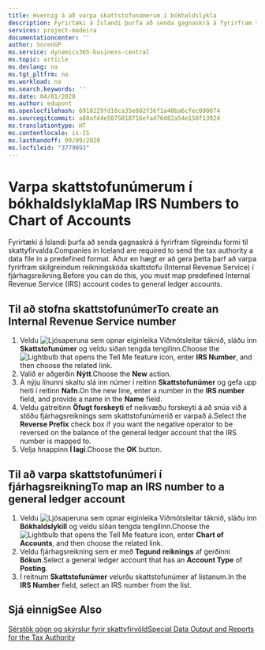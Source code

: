 ```yaml
---
title: Hvernig á að varpa skattstofunúmerum í bókhaldslykla
description: Fyrirtæki á Íslandi þurfa að senda gagnaskrá á fyrirfram tilgreindu formi til skattyfirvalda. Áður en hægt er að gera þetta þarf að varpa fyrirfram skilgreindum reikningskóða skattstofu (Internal Revenue Service) í fjárhagsreikning.
services: project-madeira
documentationcenter: ''
author: SorenGP
ms.service: dynamics365-business-central
ms.topic: article
ms.devlang: na
ms.tgt_pltfrm: na
ms.workload: na
ms.search.keywords: ''
ms.date: 04/01/2020
ms.author: edupont
ms.openlocfilehash: 6918229fd10ca35e802f36f1a40ba6cfec090074
ms.sourcegitcommit: a80afd4e5075018716efad76d82a54e158f1392d
ms.translationtype: HT
ms.contentlocale: is-IS
ms.lasthandoff: 09/09/2020
ms.locfileid: "3779093"
---
```

# <a name="map-irs-numbers-to-chart-of-accounts"></a><span data-ttu-id="b3193-104">Varpa skattstofunúmerum í bókhaldslykla</span><span class="sxs-lookup"><span data-stu-id="b3193-104">Map IRS Numbers to Chart of Accounts</span></span>
<span data-ttu-id="b3193-105">Fyrirtæki á Íslandi þurfa að senda gagnaskrá á fyrirfram tilgreindu formi til skattyfirvalda.</span><span class="sxs-lookup"><span data-stu-id="b3193-105">Companies in Iceland are required to send the tax authority a data file in a predefined format.</span></span> <span data-ttu-id="b3193-106">Áður en hægt er að gera þetta þarf að varpa fyrirfram skilgreindum reikningskóða skattstofu (Internal Revenue Service) í fjárhagsreikning.</span><span class="sxs-lookup"><span data-stu-id="b3193-106">Before you can do this, you must map predefined Internal Revenue Service (IRS) account codes to general ledger accounts.</span></span>  

## <a name="to-create-an-internal-revenue-service-number"></a><span data-ttu-id="b3193-107">Til að stofna skattstofunúmer</span><span class="sxs-lookup"><span data-stu-id="b3193-107">To create an Internal Revenue Service number</span></span>  

1.  <span data-ttu-id="b3193-108">Veldu ![Ljósaperuna sem opnar eiginleika Viðmótsleitar](../../media/ui-search/search_small.png "Segðu mér hvað þú vilt gera") táknið, sláðu inn **Skattstofunúmer** og veldu síðan tengda tengilinn.</span><span class="sxs-lookup"><span data-stu-id="b3193-108">Choose the ![Lightbulb that opens the Tell Me feature](../../media/ui-search/search_small.png "Tell me what you want to do") icon, enter **IRS Number**, and then choose the related link.</span></span>  
2.  <span data-ttu-id="b3193-109">Valið er aðgerðin **Nýtt**.</span><span class="sxs-lookup"><span data-stu-id="b3193-109">Choose the **New** action.</span></span>  
3.  <span data-ttu-id="b3193-110">Á nýju línunni skaltu slá inn númer í reitinn **Skattstofunúmer** og gefa upp heiti í reitinn **Nafn**.</span><span class="sxs-lookup"><span data-stu-id="b3193-110">On the new line, enter a number in the **IRS number** field, and provide a name in the **Name** field.</span></span>  
4.  <span data-ttu-id="b3193-111">Veldu gátreitinn **Öfugt forskeyti** ef neikvæðu forskeyti á að snúa við á stöðu fjárhagsreiknings sem skattstofunúmerið er varpað á.</span><span class="sxs-lookup"><span data-stu-id="b3193-111">Select the **Reverse Prefix** check box if you want the negative operator to be reversed on the balance of the general ledger account that the IRS number is mapped to.</span></span>  
5.  <span data-ttu-id="b3193-112">Velja hnappinn **Í lagi**.</span><span class="sxs-lookup"><span data-stu-id="b3193-112">Choose the **OK** button.</span></span>  

## <a name="to-map-an-irs-number-to-a-general-ledger-account"></a><span data-ttu-id="b3193-113">Til að varpa skattstofunúmeri í fjárhagsreikning</span><span class="sxs-lookup"><span data-stu-id="b3193-113">To map an IRS number to a general ledger account</span></span>  

1.  <span data-ttu-id="b3193-114">Veldu ![Ljósaperuna sem opnar eiginleika Viðmótsleitar](../../media/ui-search/search_small.png "Segðu mér hvað þú vilt gera") táknið, sláðu inn **Bókhaldslykill** og veldu síðan tengda tengilinn.</span><span class="sxs-lookup"><span data-stu-id="b3193-114">Choose the ![Lightbulb that opens the Tell Me feature](../../media/ui-search/search_small.png "Tell me what you want to do") icon, enter **Chart of Accounts**, and then choose the related link.</span></span>  
2.  <span data-ttu-id="b3193-115">Veldu fjárhagsreikning sem er með **Tegund reiknings** af gerðinni **Bókun**.</span><span class="sxs-lookup"><span data-stu-id="b3193-115">Select a general ledger account that has an **Account Type** of **Posting**.</span></span>  
3.  <span data-ttu-id="b3193-116">Í reitnum **Skattstofunúmer** velurðu skattstofunúmer af listanum.</span><span class="sxs-lookup"><span data-stu-id="b3193-116">In the **IRS Number** field, select an IRS number from the list.</span></span>  

## <a name="see-also"></a><span data-ttu-id="b3193-117">Sjá einnig</span><span class="sxs-lookup"><span data-stu-id="b3193-117">See Also</span></span>  
 [<span data-ttu-id="b3193-118">Sérstök gögn og skýrslur fyrir skattyfirvöld</span><span class="sxs-lookup"><span data-stu-id="b3193-118">Special Data Output and Reports for the Tax Authority</span></span>](special-data-output-and-reports-for-the-tax-authority.md) 
